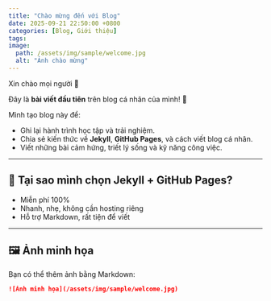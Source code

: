 ```yaml
---
title: "Chào mừng đến với Blog"
date: 2025-09-21 22:50:00 +0800
categories: [Blog, Giới thiệu]
tags: 
image:
  path: /assets/img/sample/welcome.jpg
  alt: "Ảnh chào mừng"
---
```


Xin chào mọi người 👋  

Đây là **bài viết đầu tiên** trên blog cá nhân của mình! 🎉  

Mình tạo blog này để:
- Ghi lại hành trình học tập và trải nghiệm.  
- Chia sẻ kiến thức về **Jekyll**, **GitHub Pages**, và cách viết blog cá nhân.  
- Viết những bài cảm hứng, triết lý sống và kỹ năng công việc.  

---

## 🌟 Tại sao mình chọn Jekyll + GitHub Pages?
- Miễn phí 100%  
- Nhanh, nhẹ, không cần hosting riêng  
- Hỗ trợ Markdown, rất tiện để viết  

---

## 🖼️ Ảnh minh họa
Bạn có thể thêm ảnh bằng Markdown:  

```markdown
![Ảnh minh họa](/assets/img/sample/welcome.jpg)
